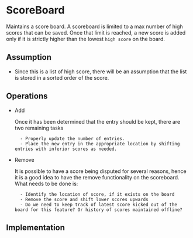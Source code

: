 # ScoreBoard
Maintains a score board. A scoreboard is limited to a max number of high scores that can be saved. Once that limit is reached, a new score is added only if it is strictly higher than the lowest `high score` on the board.


## Assumption

* Since this is a list of high score, there will be an assumption that the list is stored in a sorted order of the score.

## Operations

- Add

  Once it has been determined that the entry should be kept, there are two remaining tasks

        - Properly update the number of entries.
        - Place the new entry in the appropriate location by shifting entries with inferior scores as needed.

- Remove

    It is possible to have a score being disputed for several reasons, hence it is a good idea to have the remove functionality on the scoreboard. What needs to be done is:

        - Identify the location of score, if it exists on the board
        - Remove the score and shift lower scores upwards
        - Do we need to keep track of latest score kicked out of the board for this feature? Or history of scores maintained offline?

## Implementation

